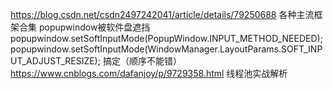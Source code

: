 https://blog.csdn.net/csdn2497242041/article/details/79250688
各种主流框架合集
popupwindow被软件盘遮挡
  popupwindow.setSoftInputMode(PopupWindow.INPUT_METHOD_NEEDED);
  popupwindow.setSoftInputMode(WindowManager.LayoutParams.SOFT_INPUT_ADJUST_RESIZE);
  搞定（顺序不能错）
https://www.cnblogs.com/dafanjoy/p/9729358.html
线程池实战解析